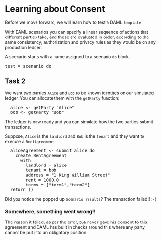 # Learning about Consent

Before we move forward, we will learn how to test a DAML `template`

With DAML scenarios you can specify a linear sequence of actions that different parties take, and
these are evaluated in order, according to the same consistency, authorization and privacy rules as
they would be on any production ledger.


A scenario starts with a name assigned to a scenario `do` block.

<pre class="file" data-filename="daml/Excercise.daml" data-target="append">
test = scenario do
</pre>
## Task 2

We want two parties `Alice` and `Bob` to be known identites on our simulated ledger. You can
allocate them with the `getParty` function:

<pre class="file" data-filename="daml/Excercise.daml" data-target="append">
  alice <- getParty "Alice"
  bob <- getParty "Bob"
</pre>

The ledger is now ready and you can simulate how the two parties submit transactions.

Suppose, `Alice` is the `landlord` and `Bob` is the `tenant` and they want to execute a `RentAgreement`

<pre class="file" data-filename="daml/Excercise.daml" data-target="append">
  aliceAgreement <- submit alice do
    create RentAgreement 
      with
        landlord = alice
        tenant = bob
        address = "1 King William Street"
        rent = 1000.0
        terms = ["term1","term2"]
  return ()
</pre>

Did you notice the popped up `Scenario results`? The transaction failed!! :-(

### Somewhere, something went wrong!! 

The reason it failed, as per the error, `Bob` never gave his consent to this agreement and DAML has built in checks around this where any party cannot be put into an obligatory position. 